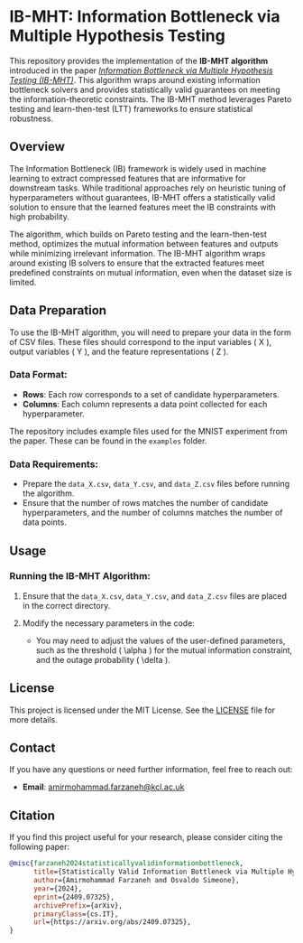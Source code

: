# IB-MHT: Information Bottleneck via Multiple Hypothesis Testing

This repository provides the implementation of the **IB-MHT algorithm** introduced in the paper [_Information Bottleneck via Multiple Hypothesis Testing (IB-MHT)_](https://arxiv.org/abs/2409.07325). This algorithm wraps around existing information bottleneck solvers and provides statistically valid guarantees on meeting the information-theoretic constraints. The IB-MHT method leverages Pareto testing and learn-then-test (LTT) frameworks to ensure statistical robustness.

## Overview

The Information Bottleneck (IB) framework is widely used in machine learning to extract compressed features that are informative for downstream tasks. While traditional approaches rely on heuristic tuning of hyperparameters without guarantees, IB-MHT offers a statistically valid solution to ensure that the learned features meet the IB constraints with high probability.

The algorithm, which builds on Pareto testing and the learn-then-test method, optimizes the mutual information between features and outputs while minimizing irrelevant information. The IB-MHT algorithm wraps around existing IB solvers to ensure that the extracted features meet predefined constraints on mutual information, even when the dataset size is limited.


## Data Preparation

To use the IB-MHT algorithm, you will need to prepare your data in the form of CSV files. These files should correspond to the input variables \( X \), output variables \( Y \), and the feature representations \( Z \).

### Data Format:
- **Rows**: Each row corresponds to a set of candidate hyperparameters.
- **Columns**: Each column represents a data point collected for each hyperparameter.

The repository includes example files used for the MNIST experiment from the paper. These can be found in the `examples` folder.

### Data Requirements:
- Prepare the `data_X.csv`, `data_Y.csv`, and `data_Z.csv` files before running the algorithm.
- Ensure that the number of rows matches the number of candidate hyperparameters, and the number of columns matches the number of data points.

## Usage

### Running the IB-MHT Algorithm:

1. Ensure that the `data_X.csv`, `data_Y.csv`, and `data_Z.csv` files are placed in the correct directory.
   
2. Modify the necessary parameters in the code:
   - You may need to adjust the values of the user-defined parameters, such as the threshold \( \alpha \) for the mutual information constraint, and the outage probability \( \delta \).


## License

This project is licensed under the MIT License. See the [LICENSE](LICENSE) file for more details.

## Contact

If you have any questions or need further information, feel free to reach out:

- **Email**: amirmohammad.farzaneh@kcl.ac.uk

## Citation

If you find this project useful for your research, please consider citing the following paper:

```bibtex
@misc{farzaneh2024statisticallyvalidinformationbottleneck,
      title={Statistically Valid Information Bottleneck via Multiple Hypothesis Testing}, 
      author={Amirmohammad Farzaneh and Osvaldo Simeone},
      year={2024},
      eprint={2409.07325},
      archivePrefix={arXiv},
      primaryClass={cs.IT},
      url={https://arxiv.org/abs/2409.07325}, 
}
```
